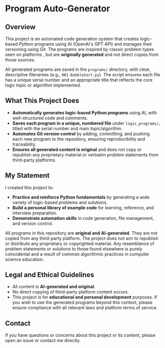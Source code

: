 # Program Auto-Generator

## Overview

This project is an automated code generation system that creates logic-based Python programs using AI (OpenAI's GPT API) and manages their versioning using Git. The programs are inspired by classic problem types seen on platforms , but are **originally generated** and not direct copies from those sources.

All generated programs are saved in the `programs/` directory, with clear, descriptive filenames (e.g., `001-BubbleSort.py`). The script ensures each file has a unique serial number and an appropriate title that reflects the core logic topic or algorithm implemented.

## What This Project Does

- **Automatically generates logic-based Python programs** using AI, with well-structured code and comments.
- **Saves each program in a unique, numbered file** under `logic_programs/`, titled with the serial number and main topic/algorithm.
- **Automates Git version control** by adding, committing, and pushing each new program to the repository, ensuring reproducibility and traceability.
- **Ensures all generated content is original** and does not copy or republish any proprietary material or verbatim problem statements from third-party platforms.

## My Statement

I created this project to:
- **Practice and reinforce Python fundamentals** by generating a wide variety of logic-based problems and solutions.
- **Build a personal library of example code** for learning, reference, and interview preparation.
- **Demonstrate automation skills** in code generation, file management, and version control.

All programs in this repository are **original and AI-generated**. They are not copied from any third-party platform. The project does not aim to republish or distribute any proprietary or copyrighted material. Any resemblance of problem statements or solutions to those found elsewhere is purely coincidental and a result of common algorithmic practices in computer science education.

## Legal and Ethical Guidelines

- All content is **AI-generated and original**.
- No direct copying of third-party platform content occurs.
- This project is for **educational and personal development** purposes. If you wish to use the generated programs beyond this context, please ensure compliance with all relevant laws and platform terms of service.

## Contact

If you have questions or concerns about this project or its content, please open an issue or contact me directly.
